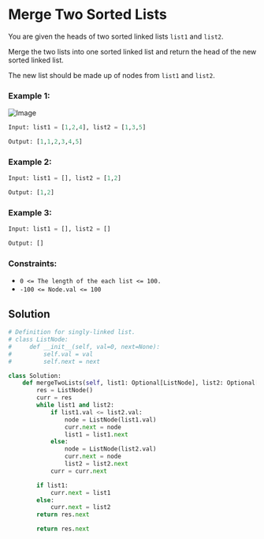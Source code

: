 # Merge Two Sorted Lists   
You are given the heads of two sorted linked lists `list1` and `list2`.

Merge the two lists into one sorted linked list and return the head of the new sorted linked list.

The new list should be made up of nodes from `list1` and `list2`.

### Example 1:

![Image](/Linked_List/Images/2_Merge_Two_Sorted_Lists_Easy.avif)

```python
Input: list1 = [1,2,4], list2 = [1,3,5]

Output: [1,1,2,3,4,5]
```

### Example 2:
```python
Input: list1 = [], list2 = [1,2]

Output: [1,2]
```

### Example 3:
```python
Input: list1 = [], list2 = []

Output: []
```

### Constraints:
- `0 <= The length of the each list <= 100.`
- `-100 <= Node.val <= 100`

## Solution
```python
# Definition for singly-linked list.
# class ListNode:
#     def __init__(self, val=0, next=None):
#         self.val = val
#         self.next = next

class Solution:
    def mergeTwoLists(self, list1: Optional[ListNode], list2: Optional[ListNode]) -> Optional[ListNode]:
        res = ListNode()
        curr = res
        while list1 and list2:
            if list1.val <= list2.val:
                node = ListNode(list1.val)
                curr.next = node
                list1 = list1.next
            else:
                node = ListNode(list2.val)
                curr.next = node
                list2 = list2.next
            curr = curr.next

        if list1:
            curr.next = list1
        else:
            curr.next = list2
        return res.next

        return res.next
```